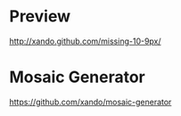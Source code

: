 Preview
=======
http://xando.github.com/missing-10-9px/

Mosaic Generator
================
https://github.com/xando/mosaic-generator

